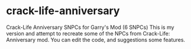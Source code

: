 # crack-life-anniversary
Crack-Life Anniversary SNPCs for Garry's Mod (6 SNPCs)
This is my version and attempt to recreate some of the NPCs from Crack-Life: Anniversary mod. You can edit the code, and suggestions some features.
